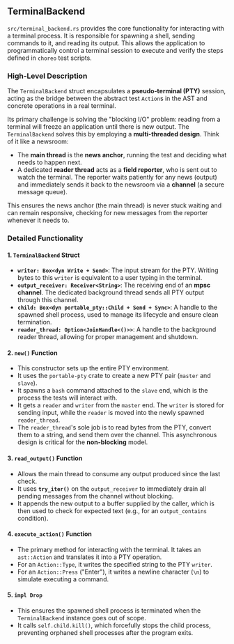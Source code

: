 ## TerminalBackend

`src/terminal_backend.rs` provides the core functionality for interacting with a terminal process. It is responsible for spawning a shell, sending commands to it, and reading its output. This allows the application to programmatically control a terminal session to execute and verify the steps defined in `choreo` test scripts.

### High-Level Description

The `TerminalBackend` struct encapsulates a **pseudo-terminal (PTY)** session, acting as the bridge between the abstract test `Action`s in the AST and concrete operations in a real terminal.

Its primary challenge is solving the "blocking I/O" problem: reading from a terminal will freeze an application until there is new output. The `TerminalBackend` solves this by employing a **multi-threaded design**. Think of it like a newsroom:

* The **main thread** is the **news anchor**, running the test and deciding what needs to happen next.
* A dedicated **reader thread** acts as a **field reporter**, who is sent out to watch the terminal. The reporter waits patiently for any news (output) and immediately sends it back to the newsroom via a **channel** (a secure message queue).

This ensures the news anchor (the main thread) is never stuck waiting and can remain responsive, checking for new messages from the reporter whenever it needs to.


### Detailed Functionality

#### **1. `TerminalBackend` Struct**
* **`writer: Box<dyn Write + Send>`**: The input stream for the PTY. Writing bytes to this `writer` is equivalent to a user typing in the terminal.
* **`output_receiver: Receiver<String>`**: The receiving end of an **mpsc channel**. The dedicated background thread sends all PTY output through this channel.
* **`child: Box<dyn portable_pty::Child + Send + Sync>`**: A handle to the spawned shell process, used to manage its lifecycle and ensure clean termination.
* **`reader_thread: Option<JoinHandle<()>>`**: A handle to the background reader thread, allowing for proper management and shutdown.

#### **2. `new()` Function**
* This constructor sets up the entire PTY environment.
* It uses the `portable-pty` crate to create a new PTY pair (`master` and `slave`).
* It spawns a `bash` command attached to the `slave` end, which is the process the tests will interact with.
* It gets a `reader` and `writer` from the `master` end. The `writer` is stored for sending input, while the `reader` is moved into the newly spawned `reader_thread`.
* The `reader_thread`'s sole job is to read bytes from the PTY, convert them to a string, and send them over the channel. This asynchronous design is critical for the **non-blocking** model.

#### **3. `read_output()` Function**
* Allows the main thread to consume any output produced since the last check.
* It uses **`try_iter()`** on the `output_receiver` to immediately drain all pending messages from the channel without blocking.
* It appends the new output to a buffer supplied by the caller, which is then used to check for expected text (e.g., for an `output_contains` condition).

#### **4. `execute_action()` Function**
* The primary method for interacting with the terminal. It takes an `ast::Action` and translates it into a PTY operation.
* For an `Action::Type`, it writes the specified string to the PTY `writer`.
* For an `Action::Press` ("Enter"), it writes a newline character (`\n`) to simulate executing a command.

#### **5. `impl Drop`**
* This ensures the spawned shell process is terminated when the `TerminalBackend` instance goes out of scope.
* It calls `self.child.kill()`, which forcefully stops the child process, preventing orphaned shell processes after the program exits.